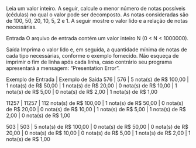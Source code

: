 Leia um valor inteiro. A seguir, calcule o menor número de notas possíveis (cédulas) no qual o valor pode ser decomposto. As notas consideradas são de 100, 50, 20, 10, 5, 2 e 1. A seguir mostre o valor lido e a relação de notas necessárias.

Entrada
O arquivo de entrada contém um valor inteiro N (0 < N < 1000000).

Saída
Imprima o valor lido e, em seguida, a quantidade mínima de notas de cada tipo necessárias, conforme o exemplo fornecido. Não esqueça de imprimir o fim de linha após cada linha, caso contrário seu programa apresentará a mensagem: “Presentation Error”.

Exemplo de Entrada	|   Exemplo de Saída
576                 |   576
                    |   5 nota(s) de R$ 100,00
                    |   1 nota(s) de R$ 50,00
                    |   1 nota(s) de R$ 20,00
                    |   0 nota(s) de R$ 10,00
                    |   1 nota(s) de R$ 5,00
                    |   0 nota(s) de R$ 2,00
                    |   1 nota(s) de R$ 1,00

11257               |   11257
                    |   112 nota(s) de R$ 100,00
                    |   1 nota(s) de R$ 50,00
                    |   0 nota(s) de R$ 20,00
                    |   0 nota(s) de R$ 10,00
                    |   1 nota(s) de R$ 5,00
                    |   1 nota(s) de R$ 2,00
                    |   0 nota(s) de R$ 1,00

503                 |   503
                    |   5 nota(s) de R$ 100,00
                    |   0 nota(s) de R$ 50,00
                    |   0 nota(s) de R$ 20,00
                    |   0 nota(s) de R$ 10,00
                    |   0 nota(s) de R$ 5,00
                    |   1 nota(s) de R$ 2,00
                    |   1 nota(s) de R$ 1,00